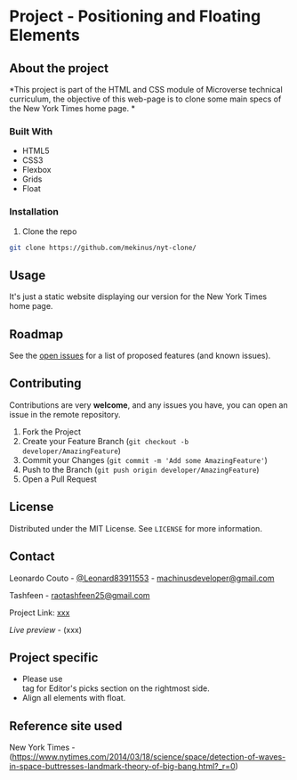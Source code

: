 # Project - Positioning and Floating Elements

## About the project

*This project is part of the HTML and CSS module of Microverse technical curriculum, the objective of this web-page is to
clone some main specs of the New York Times home page. *

### Built With
* HTML5
* CSS3
* Flexbox
* Grids
* Float

### Installation
 
1. Clone the repo
```sh
git clone https://github.com/mekinus/nyt-clone/
```

## Usage

It's just a static website displaying our version for the New York Times home page.

<!-- ROADMAP -->
## Roadmap

See the [open issues](https://github.com/mekinus/nyt-clone/issues) for a list of proposed features (and known issues).

<!-- CONTRIBUTING -->
## Contributing

Contributions are very **welcome**, and any issues you have, you can open an issue in the remote repository.

1. Fork the Project
2. Create your Feature Branch (`git checkout -b developer/AmazingFeature`)
3. Commit your Changes (`git commit -m 'Add some AmazingFeature'`)
4. Push to the Branch (`git push origin developer/AmazingFeature`)
5. Open a Pull Request

<!-- LICENSE -->
## License

Distributed under the MIT License. See `LICENSE` for more information.

<!-- CONTACT -->
## Contact

Leonardo Couto - [@Leonard83911553](https://twitter.com/Leonardo83911553) - machinusdeveloper@gmail.com

Tashfeen - raotashfeen25@gmail.com

Project Link: [xxx](https://github.com/mekinus/firstHTMLProject/)

*Live preview* - (xxx)

## Project specific
* Please use <aside> tag for Editor's picks section on the rightmost side.
* Align all elements with float.

## Reference site used

New York Times - (https://www.nytimes.com/2014/03/18/science/space/detection-of-waves-in-space-buttresses-landmark-theory-of-big-bang.html?_r=0)
